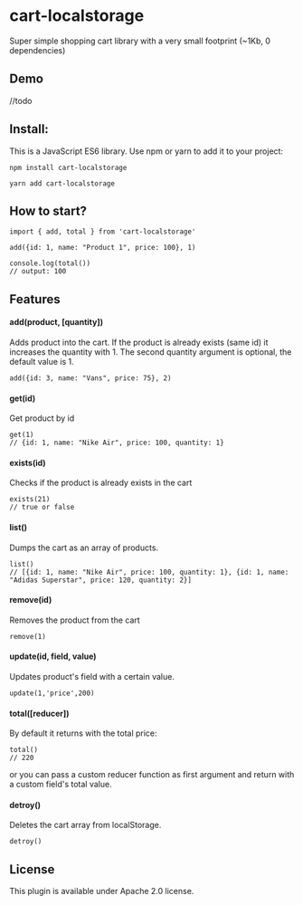 # cart-localstorage
Super simple shopping cart library with a very small footprint (~1Kb, 0 dependencies)


## Demo 

//todo 


## Install: 

This is a JavaScript ES6 library. Use npm or yarn to add it to your project: 

``` 
npm install cart-localstorage
```

```
yarn add cart-localstorage
```

## How to start? 

``` 
import { add, total } from 'cart-localstorage' 

add({id: 1, name: "Product 1", price: 100}, 1)

console.log(total()) 
// output: 100
```

## Features

#### add(product, [quantity])

Adds product into the cart. If the product is already exists (same id) it increases the quantity with 1. 
The second quantity argument is optional, the default value is 1. 

```
add({id: 3, name: "Vans", price: 75}, 2)
```

#### get(id)

Get product by id 

```
get(1)
// {id: 1, name: "Nike Air", price: 100, quantity: 1}
```

#### exists(id)

Checks if the product is already exists in the cart

```
exists(21)
// true or false
```

#### list()

Dumps the cart as an array of products. 

``` 
list()
// [{id: 1, name: "Nike Air", price: 100, quantity: 1}, {id: 1, name: "Adidas Superstar", price: 120, quantity: 2}]
``` 

#### remove(id)

Removes the product from the cart

```
remove(1)
```

#### update(id, field, value)

Updates product's field with a certain value.
```
update(1,'price',200)
```

#### total([reducer])

By default it returns with the total price:  

```
total()
// 220
```
or you can pass a custom reducer function as first argument and return with a custom field's total value.


#### detroy()

Deletes the cart array from localStorage.

```
detroy()

```



## License

This plugin is available under Apache 2.0 license.